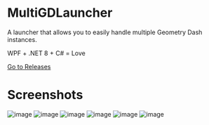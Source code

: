 # MultiGDLauncher

A launcher that allows you to easily handle multiple Geometry Dash instances.


WPF + .NET 8 + C# = Love

[Go to Releases](https://github.com/relativemodder/MultiGDLauncher/releases)

# Screenshots

![image](https://github.com/relativemodder/MultiGDLauncher/assets/61388196/2d18d2be-7923-4896-96c0-30ca92bd0911)
![image](https://github.com/relativemodder/MultiGDLauncher/assets/61388196/2ab87bad-7854-41a1-a9ae-beaa41e374b3)
![image](https://github.com/relativemodder/MultiGDLauncher/assets/61388196/a4c4ffda-a2de-4e97-a6b7-bda1201b2ff1)
![image](https://github.com/relativemodder/MultiGDLauncher/assets/61388196/5b530d73-e704-43fd-bb65-6a206669968e)
![image](https://github.com/relativemodder/MultiGDLauncher/assets/61388196/2b70d6e0-9eef-4084-8c7d-de60152d1c63)
![image](https://github.com/relativemodder/MultiGDLauncher/assets/61388196/110c6e6e-3f97-4ead-b74c-aa863086ea12)
